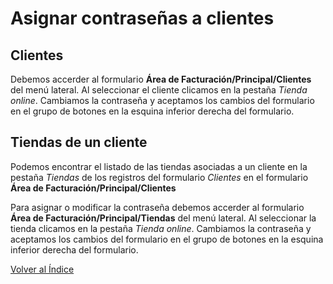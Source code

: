 # Asignar contraseñas a clientes

## Clientes

Debemos accerder al formulario **Área de Facturación/Principal/Clientes** del menú lateral. Al seleccionar el cliente clicamos en la pestaña *Tienda online*. Cambiamos la contraseña y aceptamos los cambios del formulario en el grupo de botones en la esquina inferior derecha del formulario.

## Tiendas de un cliente

Podemos encontrar el listado de las tiendas asociadas a un cliente en la pestaña *Tiendas* de los registros del formulario *Clientes* en el formulario **Área de Facturación/Principal/Clientes**

Para asignar o modificar la contraseña debemos accerder al formulario **Área de Facturación/Principal/Tiendas** del menú lateral. Al seleccionar la tienda clicamos en la pestaña *Tienda online*. Cambiamos la contraseña y aceptamos los cambios del formulario en el grupo de botones en la esquina inferior derecha del formulario. 


[Volver al Índice](../../index.md)